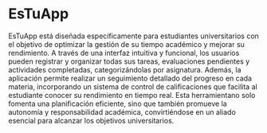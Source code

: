 # EsTuApp

EsTuApp está diseñada específicamente para estudiantes universitarios con el objetivo de optimizar la gestión de su tiempo académico y mejorar su rendimiento. A través de una interfaz intuitiva y funcional, los usuarios pueden registrar y organizar todas sus tareas, evaluaciones pendientes y actividades completadas, categorizándolas por asignatura. Además, la aplicación permite realizar un seguimiento detallado del progreso en cada materia, incorporando un sistema de control de calificaciones que facilita al estudiante conocer su rendimiento en tiempo real. Esta herramientano solo fomenta una planificación eficiente, sino que también promueve la autonomía y responsabilidad académica, convirtiéndose en un aliado esencial para alcanzar los objetivos universitarios.
